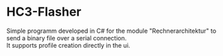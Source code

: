 # HC3-Flasher

Simple programm developed in C# for the module "Rechnerarchitektur" to send a binary file over a serial connection. <br>
It supports profile creation directly in the ui.
